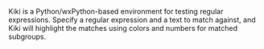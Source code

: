 Kiki is a Python/wxPython-based environment for testing regular expressions. Specify a regular expression and a text to match against, and Kiki will highlight the matches using colors and numbers for matched subgroups.